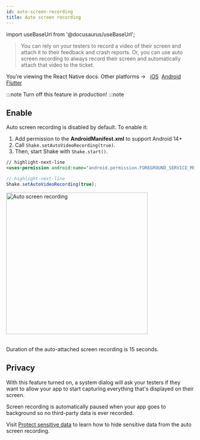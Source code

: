 ```yaml
---
id: auto-screen-recording
title: Auto screen recording
---
```

import useBaseUrl from '@docusaurus/useBaseUrl';

>You can rely on your testers to record a video of their screen and attach it to their feedback and crash reports.
Or, you can use auto screen recording to always record their screen and automatically attach that video to the ticket.

<p class="p2 mt-40">You're viewing the React Native docs. Other platforms → &nbsp;
<a href="/docs/ios/configuration-and-data/auto-screen-recording/">iOS</a>&nbsp; 
<a href="/docs/android/configuration-and-data/auto-screen-recording/">Android</a>&nbsp;
<a href="/docs/flutter/configuration-and-data/auto-screen-recording/">Flutter</a>&nbsp;  
</p>


:::note
Turn off this feature in production!
:::note

## Enable
Auto screen recording is disabled by default. To enable it:
1. Add permission to the **AndroidManifest.xml** to support Android 14+
1. Call `Shake.setAutoVideoRecording(true)`.
1. Then, start Shake with `Shake.start()`.

```xml title="AndroidManifest.xml"
// highlight-next-line
<uses-permission android:name="android.permission.FOREGROUND_SERVICE_MEDIA_PROJECTION" />
```

```javascript title="App.js"
// highlight-next-line
Shake.setAutoVideoRecording(true);
```

<table class="media-container media-container-highlighted mt-40 mb-40">
<img
  alt="Auto screen recording"
  width="380"
  src={useBaseUrl('img/phone-auto-screenrecording@2x.png')}
/>
</table>

Duration of the auto-attached screen recording is 15 seconds.

## Privacy

With this feature turned on, a system dialog will ask your testers if they want to allow your app
to start capturing everything that's displayed on their screen.

Screen recording is automatically paused when your app goes to background so no third-party data is ever recorded.

Visit [Protect sensitive data](/react/configuration-and-data/manage-sensitive-data/#auto-screen-recording) to learn
how to hide sensitive data from the auto screen recording.
